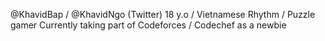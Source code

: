 @KhavidBap / @KhavidNgo (Twitter)
18 y.o / Vietnamese
Rhythm / Puzzle gamer
Currently taking part of Codeforces / Codechef as a newbie
